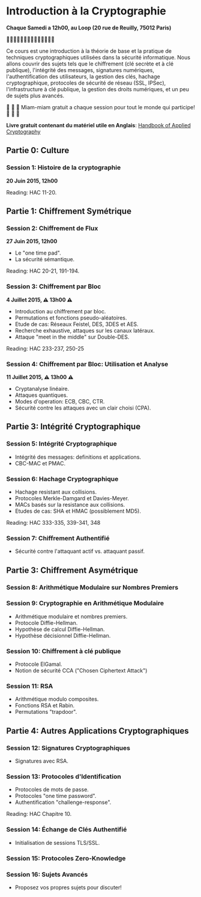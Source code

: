 # Introduction à la Cryptographie
**Chaque Samedi a 12h00, au Loop (20 rue de Reuilly, 75012 Paris)**

:key::key::key::key::key::key::key::key::key::key::key::key::key::key:

Ce cours est une introduction à la théorie de base et la pratique de techniques cryptographiques utilisées dans la sécurité informatique. Nous allons couvrir des sujets tels que le chiffrement (clé secrète et à clé publique), l'intégrité des messages, signatures numériques, l'authentification des utilisateurs, la gestion des clés, hachage cryptographique, protocoles de sécurité de réseau (SSL, IPSec), l'infrastructure à clé publique, la gestion des droits numériques, et un peu de sujets plus avancés.

:apple: :grapes: :cherries: Miam-miam gratuit a chaque session pour tout le monde qui participe! :apple: :grapes: :cherries:

**Livre gratuit contenant du matériel utile en Anglais**: [Handbook of Applied Cryptography](http://cacr.uwaterloo.ca/hac/)

## Partie 0: Culture

### Session 1: Histoire de la cryptographie
**20 Juin 2015, 12h00**  

Reading: HAC 11-20.

## Partie 1: Chiffrement Symétrique
 
### Session 2: Chiffrement de Flux
**27 Juin 2015, 12h00**
* Le "one time pad".
* La sécurité sémantique.  

Reading: HAC 20-21, 191-194.
 
### Session 3: Chiffrement par Bloc
**4 Juillet 2015, :warning: 13h00 :warning:**
* Introduction au chiffrement par bloc.
* Permutations et fonctions pseudo-aléatoires.
* Etude de cas: Réseaux Feistel, DES, 3DES et AES.
* Recherche exhaustive, attaques sur les canaux latéraux.
* Attaque "meet in the middle" sur Double-DES.

Reading: HAC 233-237, 250-25
 
### Session 4: Chiffrement par Bloc: Utilisation et Analyse
**11 Juillet 2015, :warning: 13h00 :warning:**
* Cryptanalyse linéaire.
* Attaques quantiques.
* Modes d'operation: ECB, CBC, CTR.
* Sécurité contre les attaques avec un clair choisi (CPA).

## Partie 3: Intégrité Cryptographique
 
### Session 5: Intégrité Cryptographique
* Intégrité des messages: definitions et applications.
* CBC-MAC et PMAC.
 
### Session 6: Hachage Cryptographique
* Hachage resistant aux collisions.
* Protocoles Merkle-Damgard et Davies-Meyer.
* MACs basés sur la resistance aux collisions.
* Etudes de cas: SHA et HMAC (possiblement MD5).  

Reading: HAC 333-335, 339-341, 348
 
### Session 7: Chiffrement Authentifié
* Sécurité contre l'attaquant actif vs. attaquant passif.

## Partie 3: Chiffrement Asymétrique
 
### Session 8: Arithmétique Modulaire sur Nombres Premiers

### Session 9: Cryptographie en Arithmétique Modulaire
* Arithmétique modulaire et nombres premiers.
* Protocole Diffie-Hellman.
* Hypothèse de calcul Diffie-Hellman.
* Hypothèse décisionnel Diffie-Hellman.
 
### Session 10: Chiffrement à clé publique
* Protocole ElGamal.
* Notion de sécurité CCA ("Chosen Ciphertext Attack")
 
### Session 11: RSA
* Arithmétique modulo composites.
* Fonctions RSA et Rabin.
* Permutations "trapdoor".

## Partie 4: Autres Applications Cryptographiques

### Session 12: Signatures Cryptographiques
* Signatures avec RSA.

### Session 13: Protocoles d'Identification
* Protocoles de mots de passe.
* Protocoles "one time password".
* Authentification "challenge-response".  

Reading: HAC Chapitre 10.
 
### Session 14: Échange de Clés Authentifié
* Initialisation de sessions TLS/SSL.
 
### Session 15: Protocoles Zero-Knowledge

### Session 16: Sujets Avancés
* Proposez vos propres sujets pour discuter!

